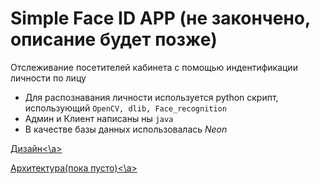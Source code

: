 # Simple Face ID APP (не закончено, описание будет позже)
Отслеживание посетителей кабинета с помощью индентификации личности по лицу

- Для распознавания личности используется python скрипт, использующий `OpenCV, dlib, Face_recognition`
- Админ и Клиент написаны ны `java`
- В качестве базы данных использовалась *Neon*

<a href="https://www.figma.com/file/VEvE1kv4HSfo3Wvvdj2ZrZ/ProjectVCC?type=design&node-id=0-1">Дизайн<\a>
  
  
<a href="#">Архитектура(пока пусто)<\a>
